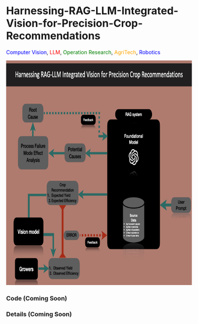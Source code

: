 # Harnessing-RAG-LLM-Integrated-Vision-for-Precision-Crop-Recommendations

<font color="blue">Computer Vision</font>, <font color="red">LLM</font>, <font color="green">Operation Research</font>, <font color="orange">AgriTech</font>, <font color="blue">Robotics</font>


<img src="https://github.com/Dherya27/Harnessing-RAG-LLM-Integrated-Vision-for-Precision-Crop-Recommendations/blob/main/rag_llm_vision_argritech.017.jpeg" width="870" height="610">

### Code (Coming Soon)
### Details (Coming Soon)
